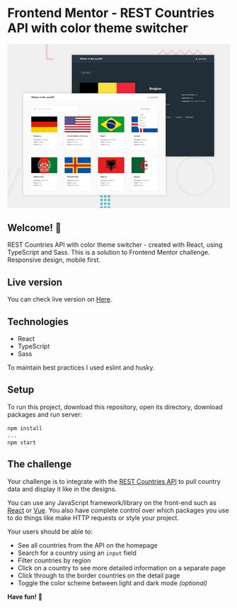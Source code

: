 # Frontend Mentor - REST Countries API with color theme switcher

![Design preview for the REST Countries API with color theme switcher coding challenge](./design/desktop-preview.jpg)

## Welcome! 👋

REST Countries API with color theme switcher - created with React, using TypeScript and Sass. This is a solution to Frontend Mentor challenge. Responsive design, mobile first.

## Live version

You can check live version on [Here](https://countries-api-ebon.vercel.app/).

## Technologies

- React
- TypeScript
- Sass

To maintain best practices I used eslint and husky.

## Setup

To run this project, download this repository, open its directory, download packages and run server:

```
npm install
...
npm start
```

## The challenge

Your challenge is to integrate with the [REST Countries API](https://restcountries.com) to pull country data and display it like in the designs.

You can use any JavaScript framework/library on the front-end such as [React](https://reactjs.org) or [Vue](https://vuejs.org). You also have complete control over which packages you use to do things like make HTTP requests or style your project.

Your users should be able to:

- See all countries from the API on the homepage
- Search for a country using an `input` field
- Filter countries by region
- Click on a country to see more detailed information on a separate page
- Click through to the border countries on the detail page
- Toggle the color scheme between light and dark mode _(optional)_

**Have fun!** 🚀
